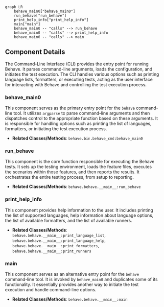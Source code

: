 ```mermaid
graph LR
    behave_main0["behave_main0"]
    run_behave["run_behave"]
    print_help_info["print_help_info"]
    main["main"]
    behave_main0 -- "calls" --> run_behave
    behave_main0 -- "calls" --> print_help_info
    behave_main0 -- "calls" --> main
```

## Component Details

The Command-Line Interface (CLI) provides the entry point for running Behave. It parses command-line arguments, loads the configuration, and initiates the test execution. The CLI handles various options such as printing language lists, formatters, or executing tests, acting as the user interface for interacting with Behave and controlling the test execution process.

### behave_main0
This component serves as the primary entry point for the `behave` command-line tool. It utilizes `argparse` to parse command-line arguments and then dispatches control to the appropriate function based on these arguments. It is responsible for handling options such as printing the list of languages, formatters, or initiating the test execution process.
- **Related Classes/Methods**: `behave.bin.behave_cmd:behave_main0`

### run_behave
This component is the core function responsible for executing the Behave tests. It sets up the testing environment, loads the feature files, executes the scenarios within those features, and then reports the results. It orchestrates the entire testing process, from setup to reporting.
- **Related Classes/Methods**: `behave.behave.__main__:run_behave`

### print_help_info
This component provides help information to the user. It includes printing the list of supported languages, help information about language options, the list of available formatters, and the list of available runners.
- **Related Classes/Methods**: `behave.behave.__main__:print_language_list`, `behave.behave.__main__:print_language_help`, `behave.behave.__main__:print_formatters`, `behave.behave.__main__:print_runners`

### main
This component serves as an alternative entry point for the `behave` command-line tool. It is invoked by `behave_main0` and duplicates some of its functionality. It essentially provides another way to initiate the test execution and handle command-line options.
- **Related Classes/Methods**: `behave.behave.__main__:main`
